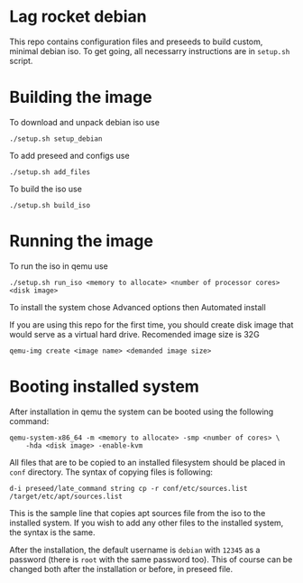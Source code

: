 # Lag rocket debian

This repo contains configuration files and preseeds to build custom, minimal debian iso.
To get going, all necessarry instructions are in `setup.sh` script.

# Building the image
To download and unpack debian iso use
```
./setup.sh setup_debian
```

To add preseed and configs use
```
./setup.sh add_files
```

To build the iso use
```
./setup.sh build_iso
```

# Running the image

To run the iso in qemu use
```
./setup.sh run_iso <memory to allocate> <number of processor cores> <disk image>
```
To install the system chose Advanced options then Automated install

If you are using this repo for the first time, you should create disk image that would serve as a virtual hard drive. Recomended image size is 32G

```
qemu-img create <image name> <demanded image size>
```

# Booting installed system

After installation in qemu the system can be booted using the following command:
```
qemu-system-x86_64 -m <memory to allocate> -smp <number of cores> \
    -hda <disk image> -enable-kvm
```

All files that are to be copied to an installed filesystem should be placed in `conf` directory. The syntax of copying files is following:

```
d-i preseed/late_command string cp -r conf/etc/sources.list /target/etc/apt/sources.list
```

This is the sample line that copies apt sources file from the iso to the installed system. If you wish to add any other files to the installed system, the syntax is the same.

After the installation, the default username is `debian` with `12345` as a password (there is `root` with the same password too). This of course can be changed both after the installation or before, in preseed file.
